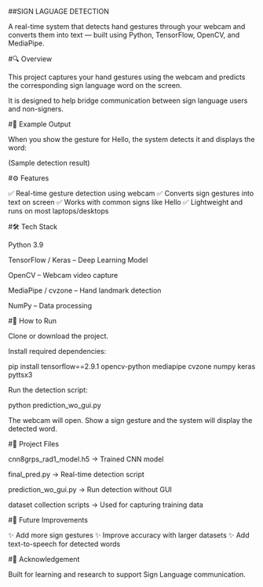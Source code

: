 ##SIGN LAGUAGE DETECTION

A real-time system that detects hand gestures through your webcam and converts them into text — built using Python, TensorFlow, OpenCV, and MediaPipe.

#🔍 Overview

This project captures your hand gestures using the webcam and predicts the corresponding sign language word on the screen.

It is designed to help bridge communication between sign language users and non-signers.

#📸 Example Output

When you show the gesture for Hello, the system detects it and displays the word:


(Sample detection result)

#⚙️ Features

✅ Real-time gesture detection using webcam
✅ Converts sign gestures into text on screen
✅ Works with common signs like Hello
✅ Lightweight and runs on most laptops/desktops

#🛠️ Tech Stack

Python 3.9

TensorFlow / Keras – Deep Learning Model

OpenCV – Webcam video capture

MediaPipe / cvzone – Hand landmark detection

NumPy – Data processing

#🚀 How to Run

Clone or download the project.

Install required dependencies:

pip install tensorflow==2.9.1 opencv-python mediapipe cvzone numpy keras pyttsx3


Run the detection script:

python prediction_wo_gui.py


The webcam will open. Show a sign gesture and the system will display the detected word.

#📂 Project Files

cnn8grps_rad1_model.h5 → Trained CNN model

final_pred.py → Real-time detection script

prediction_wo_gui.py → Run detection without GUI

dataset collection scripts → Used for capturing training data

#🔮 Future Improvements

✨ Add more sign gestures
✨ Improve accuracy with larger datasets
✨ Add text-to-speech for detected words

#🙌 Acknowledgement

Built for learning and research to support Sign Language communication.
